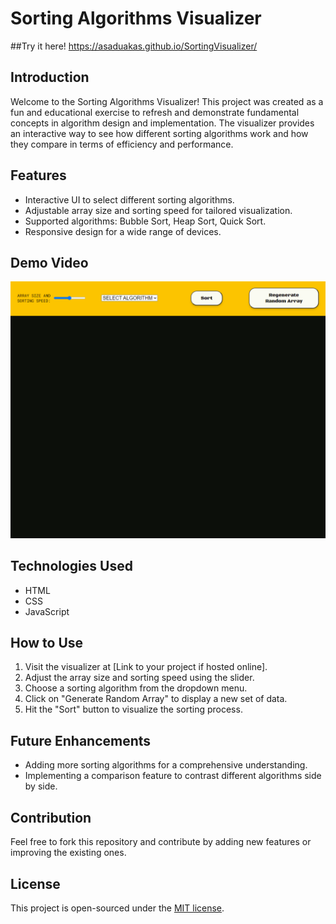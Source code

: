 # Sorting Algorithms Visualizer

##Try it here!
https://asaduakas.github.io/SortingVisualizer/

## Introduction
Welcome to the Sorting Algorithms Visualizer! This project was created as a fun and educational exercise to refresh and demonstrate fundamental concepts in algorithm design and implementation. The visualizer provides an interactive way to see how different sorting algorithms work and how they compare in terms of efficiency and performance.

## Features
- Interactive UI to select different sorting algorithms.
- Adjustable array size and sorting speed for tailored visualization.
- Supported algorithms: Bubble Sort, Heap Sort, Quick Sort.
- Responsive design for a wide range of devices.

## Demo Video
![](https://github.com/asaduakas/SortingVisualizer/blob/main/SortingViz.gif)

## Technologies Used
- HTML
- CSS
- JavaScript

## How to Use
1. Visit the visualizer at [Link to your project if hosted online].
2. Adjust the array size and sorting speed using the slider.
3. Choose a sorting algorithm from the dropdown menu.
4. Click on "Generate Random Array" to display a new set of data.
5. Hit the "Sort" button to visualize the sorting process.

## Future Enhancements
- Adding more sorting algorithms for a comprehensive understanding.
- Implementing a comparison feature to contrast different algorithms side by side.

## Contribution
Feel free to fork this repository and contribute by adding new features or improving the existing ones. 

## License
This project is open-sourced under the [MIT license](LICENSE).
